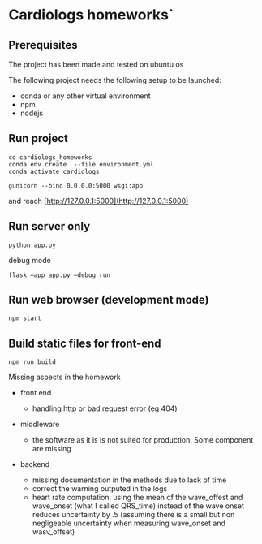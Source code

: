 # Cardiologs homeworks`

## Prerequisites

The project has been made and tested on ubuntu os

The following project needs the following setup to be launched:
- conda or any other virtual environment
- npm
- nodejs


## Run project
```
cd cardiologs_homeworks
conda env create  --file environment.yml
conda activate cardiologs

gunicorn --bind 0.0.0.0:5000 wsgi:app
```
and reach [http://127.0.0.1:5000](http://127.0.0.1:5000)


## Run server only

```
python app.py
```

debug mode
```
flask –app app.py –debug run
```

## Run web browser (development mode)

```
npm start

```
## Build static files for front-end
```
npm run build
```

Missing aspects in the homework

- front end
    - handling http or bad request error (eg 404)

- middleware
    - the software as it is is not suited for production. Some component are missing 

- backend
    - missing documentation in the methods due to lack of time
    - correct the warning outputed in the logs 
    - heart rate computation: using the mean of the wave_offest and wave_onset (what I called QRS_time) instead of the wave onset reduces uncertainty by .5 (assuming there is a small but non negligeable uncertainty when measuring wave_onset and wasv_offset)